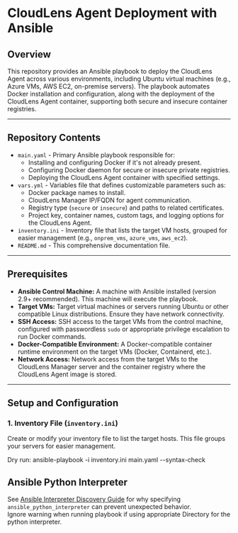 # CloudLens Agent Deployment with Ansible

## Overview

This repository provides an Ansible playbook to deploy the CloudLens Agent across various environments, including Ubuntu virtual machines (e.g., Azure VMs, AWS EC2, on-premise servers). <light>The playbook automates Docker installation and configuration, along with the deployment of the CloudLens Agent container, supporting both secure and insecure container registries. </light>

---

## Repository Contents

- `main.yaml` - Primary Ansible playbook responsible for:
    - Installing and configuring Docker if it's not already present.
    - Configuring Docker daemon for secure or insecure private registries.
    - Deploying the CloudLens Agent container with specified settings.
- `vars.yml` - Variables file that defines customizable parameters such as:
    - Docker package names to install.
    - CloudLens Manager IP/FQDN for agent communication.
    - Registry type (`secure` or `insecure`) and paths to related certificates.
    - Project key, container names, custom tags, and logging options for the CloudLens Agent.
- `inventory.ini` - Inventory file that lists the target VM hosts, grouped for easier management (e.g., `onprem_vms`, `azure_vms`, `aws_ec2`).
- `README.md` - This comprehensive documentation file.

---

## Prerequisites

- **Ansible Control Machine:**  A machine with Ansible installed (version 2.9+ recommended). This machine will execute the playbook.
- **Target VMs:**  Target virtual machines or servers running Ubuntu or other compatible Linux distributions. Ensure they have network connectivity.
- **SSH Access:**  SSH access to the target VMs from the control machine, configured with passwordless `sudo` or appropriate privilege escalation to run Docker commands.
- **Docker-Compatible Environment:**  A Docker-compatible container runtime environment on the target VMs (Docker, Containerd, etc.).
- **Network Access:**  Network access from the target VMs to the CloudLens Manager server and the container registry where the CloudLens Agent image is stored.

---

## Setup and Configuration

### 1. Inventory File (`inventory.ini`)

Create or modify your inventory file to list the target hosts. This file groups your servers for easier management.

Dry run:  ansible-playbook -i inventory.ini main.yaml --syntax-check  

## Ansible Python Interpreter

See [Ansible Interpreter Discovery Guide](https://docs.ansible.com/ansible-core/2.18/reference_appendices/interpreter_discovery.html) for why specifying `ansible_python_interpreter` can prevent unexpected behavior.  
       Ignore warning when running playbook if using appropriate Directory for the python interpreter.
